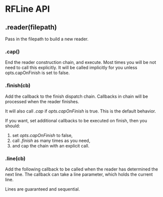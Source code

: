 # RFLine API

## .reader(filepath)
Pass in the filepath to build a new reader. 

### .cap()
End the reader construction chain, and execute. Most times you will be not need to call this explicitly. It will be called
implicitly for you unless opts.capOnFinish is set to false.

### .finish(cb)
Add the callback to the finish dispatch chain. Callbacks in chain will be processed when the reader finishes.

It will also call *.cap* if *opts.capOnFinish* is true.
This is the default behavior.

If you want, set additional callbacks to be executed on finish, then you should:

1. set *opts.capOnFinish* to false,
2. call *.finish* as many times as you need,
3. and cap the chain with an explicit call.

### .line(cb)
Add the following callback to be called when the reader has determined the next line. The callback can take a line parameter,
which holds the current line.

Lines are guaranteed and sequential.

